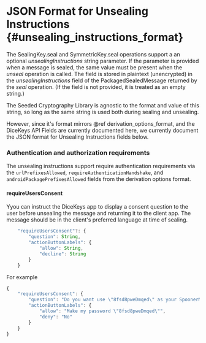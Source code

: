 # JSON Format for Unsealing Instructions {#unsealing_instructions_format}

The SealingKey.seal and SymmetricKey.seal operations support a an optional _unsealingInstructions_ string parameter.
If the parameter is provided when a message is sealed, the same value must be present when the _unseal_
operation is called.  The field is stored in plaintext (unencrypted) in the _unsealingInstructions_
field of the PackagedSealedMessage returned by the _seal_ operation. (If the field is not provided, it is treated
as an empty string.)

The Seeded Cryptography Library is agnostic to the format and value of this string, so long as
the same string is used both during sealing and unsealing.

However, since it's format mirrors @ref derivation_options_format, and the DiceKeys API Fields
are currently documented here, we currently document the JSON format for Unsealing Instructions
fields below.

### Authentication and authorization requirements

The unsealing instructions support require authentication requirements via the
`urlPrefixesAllowed`, `requireAuthenticationHandshake`, and `androidPackagePrefixesAllowed` fields
from the derivation options format.

#### requireUsersConsent

Yyou can instruct the DiceKeys app to display a consent question to the user
before unsealing the message and returning it to the client app.
The message should be in the client's preferred language at time of sealing.

```TypeScript
    "requireUsersConsent"?: {
        "question": String,
        "actionButtonLabels": {
            "allow": String,
            "decline": String 
        }
    }
```

For example
```TypeScript
{
    "requireUsersConsent": {
        "question": "Do you want use \"8fsd8pweDmqed\" as your SpoonerMail account password and remove your current password?",
        "actionButtonLabels": {
            "allow": "Make my password \"8fsd8pweDmqed\"",
            "deny": "No" 
        }
    }
}
```